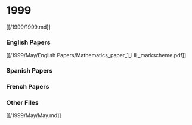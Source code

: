 # 1999

[[/1999/1999.md]]

### English Papers
[[/1999/May/English Papers/Mathematics_paper_1_HL_markscheme.pdf]]
### Spanish Papers
### French Papers

### Other Files
[[/1999/May/May.md]]
